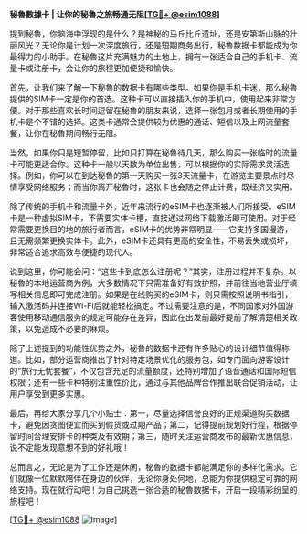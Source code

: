 **秘魯數據卡 | 让你的秘魯之旅畅通无阻[[TG💪+ @esim1088](https://t.me/s/esim1088)]**

提到秘魯，你脑海中浮现的是什么？是神秘的马丘比丘遗址，还是安第斯山脉的壮丽风光？无论你是计划一次深度旅行，还是短期商务出行，秘魯数据卡都能成为你最得力的小助手。在秘魯这片充满魅力的土地上，拥有一张适合自己的手机卡、流量卡或注册卡，会让你的旅程更加便捷和愉快。

首先，让我们来了解一下秘魯的数据卡有哪些类型。如果你是手机卡迷，那么秘魯提供的SIM卡一定是你的首选。这种卡可以直接插入你的手机中，使用起来非常方便。对于那些喜欢长时间逗留在秘魯的朋友来说，选择一张包月或者长期使用的手机卡是个不错的选择。这类卡通常会提供较为优惠的通话、短信以及上网流量套餐，让你在秘魯期间畅行无阻。

当然，如果你只是短暂停留，比如只打算在秘魯待几天，那么购买一张临时的流量卡可能更适合你。这种卡一般以天数为单位出售，可以根据你的实际需求灵活选择。例如，你可以在到达秘魯的第一天购买一张3天流量卡，在游览主要景点时尽情享受网络服务；而当你离开秘魯时，这张卡也会随之停止计费，既经济又实用。

除了传统的手机卡和流量卡外，近年来流行的eSIM卡也逐渐被人们所接受。eSIM卡是一种虚拟SIM卡，不需要实体卡槽，直接通过网络下载激活即可使用。对于经常需要更换目的地的旅行者而言，eSIM卡的优势非常明显——它支持多国漫游，且无需频繁更换实体卡。此外，eSIM卡还具有更高的安全性，不易丢失或损坏，非常适合追求高效与便捷的现代人。

说到这里，你可能会问：“这些卡到底怎么注册呢？”其实，注册过程并不复杂。以秘魯的本地运营商为例，大多数情况下只需准备好有效护照，并前往当地营业厅填写相关信息即可完成注册。如果是在线购买的eSIM卡，则只需按照说明书指引，输入激活码并连接Wi-Fi后就能轻松搞定。不过需要注意的是，不同国家对外国游客使用移动通信服务的规定可能存在差异，因此在出发前最好提前了解清楚相关政策，以免造成不必要的麻烦。

除了上述提到的功能性优势之外，秘魯的数据卡还有许多贴心的设计细节值得称道。比如，部分运营商推出了针对特定场景优化的服务包，如专门面向游客设计的“旅行无忧套餐”，不仅包含充足的流量额度，还特别增加了语音通话和国际短信权限；还有一些卡种特别注重性价比，通过与其他品牌合作推出联合促销活动，让用户享受到更多实惠。

最后，再给大家分享几个小贴士：第一，尽量选择信誉良好的正规渠道购买数据卡，避免因贪图便宜而买到假货或过期产品；第二，记得提前规划好行程，根据停留时间合理安排卡的种类及有效期；第三，随时关注运营商发布的最新优惠信息，说不定能发现意想不到的好礼哦！

总而言之，无论是为了工作还是休闲，秘魯的数据卡都能满足你的多样化需求。它们就像一位默默陪伴在身边的伙伴，无论你身处何地，总能为你提供稳定可靠的网络支持。现在就行动吧！为自己挑选一张合适的秘魯数据卡，开启一段精彩纷呈的旅程吧！

[[TG💪+ @esim1088](https://t.me/s/esim1088) ![Image](https://i.postimg.cc/4NQfJmqS/Snipaste-2025-05-13-00-14-12.png)]